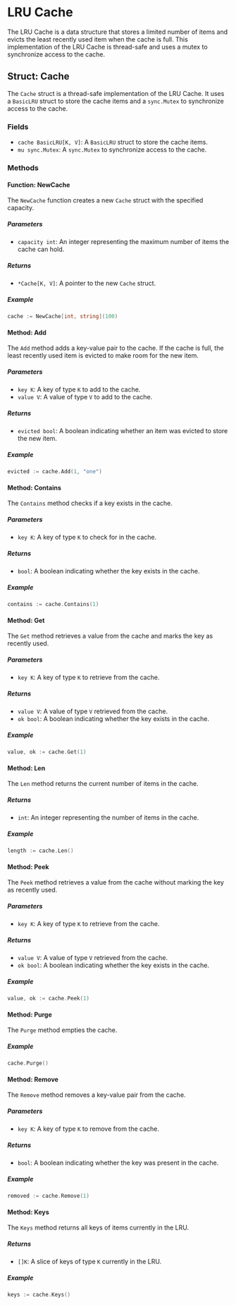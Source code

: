 # LRU Cache

The LRU Cache is a data structure that stores a limited number of items and evicts the least recently used item when the cache is full. This implementation of the LRU Cache is thread-safe and uses a mutex to synchronize access to the cache.

## Struct: Cache

The `Cache` struct is a thread-safe implementation of the LRU Cache. It uses a `BasicLRU` struct to store the cache items and a `sync.Mutex` to synchronize access to the cache.

### Fields

- `cache BasicLRU[K, V]`: A `BasicLRU` struct to store the cache items.
- `mu sync.Mutex`: A `sync.Mutex` to synchronize access to the cache.

### Methods

#### Function: NewCache

The `NewCache` function creates a new `Cache` struct with the specified capacity.

##### Parameters

- `capacity int`: An integer representing the maximum number of items the cache can hold.

##### Returns

- `*Cache[K, V]`: A pointer to the new `Cache` struct.

##### Example

```go
cache := NewCache[int, string](100)
```

#### Method: Add

The `Add` method adds a key-value pair to the cache. If the cache is full, the least recently used item is evicted to make room for the new item.

##### Parameters

- `key K`: A key of type `K` to add to the cache.
- `value V`: A value of type `V` to add to the cache.

##### Returns

- `evicted bool`: A boolean indicating whether an item was evicted to store the new item.

##### Example

```go
evicted := cache.Add(1, "one")
```

#### Method: Contains

The `Contains` method checks if a key exists in the cache.

##### Parameters

- `key K`: A key of type `K` to check for in the cache.

##### Returns

- `bool`: A boolean indicating whether the key exists in the cache.

##### Example

```go
contains := cache.Contains(1)
```

#### Method: Get

The `Get` method retrieves a value from the cache and marks the key as recently used.

##### Parameters

- `key K`: A key of type `K` to retrieve from the cache.

##### Returns

- `value V`: A value of type `V` retrieved from the cache.
- `ok bool`: A boolean indicating whether the key exists in the cache.

##### Example

```go
value, ok := cache.Get(1)
```

#### Method: Len

The `Len` method returns the current number of items in the cache.

##### Returns

- `int`: An integer representing the number of items in the cache.

##### Example

```go
length := cache.Len()
```

#### Method: Peek

The `Peek` method retrieves a value from the cache without marking the key as recently used.

##### Parameters

- `key K`: A key of type `K` to retrieve from the cache.

##### Returns

- `value V`: A value of type `V` retrieved from the cache.
- `ok bool`: A boolean indicating whether the key exists in the cache.

##### Example

```go
value, ok := cache.Peek(1)
```

#### Method: Purge

The `Purge` method empties the cache.

##### Example

```go
cache.Purge()
```

#### Method: Remove

The `Remove` method removes a key-value pair from the cache.

##### Parameters

- `key K`: A key of type `K` to remove from the cache.

##### Returns

- `bool`: A boolean indicating whether the key was present in the cache.

##### Example

```go
removed := cache.Remove(1)
```

#### Method: Keys

The `Keys` method returns all keys of items currently in the LRU.

##### Returns

- `[]K`: A slice of keys of type `K` currently in the LRU.

##### Example

```go
keys := cache.Keys()
```